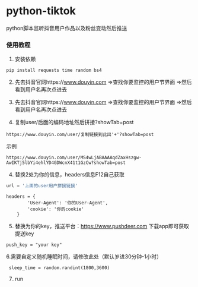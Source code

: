 # python-tiktok
python脚本监听抖音用户作品以及粉丝变动然后推送
### 使用教程

1. 安装依赖

```
pip install requests time random bs4
```

2. 先去抖音官网https://www.douyin.com =>查找你要监控的用户节界面 =>然后看到用户名再次点进去 

2. 先去抖音官网https://www.douyin.com =>查找你要监控的用户节界面 =>然后看到用户名再次点进去 
3. 复制user/后面的编码地址然后拼接?showTab=post

```
https://www.douyin.com/user/复制链接到此出'+'?showTab=post
```
示例
```
https://www.douyin.com/user/MS4wLjABAAAAqdZaxHszgw-AwIKTj5lbYi4ehlYD4GDWcnX41t1GzCw?showTab=post
```

4. 替换2处为你的信息，headers信息F12自己获取

```python
url = '上面的user用户拼接链接'
```

```
headers = {
        'User-Agent': '你的User-Agent',
        'cookie': '你的cookie'
    }
```

5. 替换为你的key，推送平台：https://www.pushdeer.com 下载app即可获取提送key

```
push_key = "your key"
```

6.需要自定义随机睡眠时间，请修改此处（默认岁进30分钟-1小时）

```
 sleep_time = random.randint(1800,3600)
```

7. run

